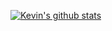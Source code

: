 [![Kevin's github stats](https://github-readme-stats.vercel.app/api?username=hliu202)](https://github.com/anuraghazra/github-readme-stats)

